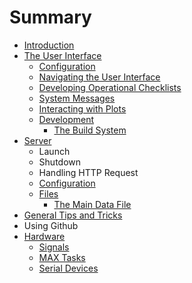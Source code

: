 # Summary

* [Introduction](README.md)
* [The User Interface](the_user_interface.md)
   * [Configuration](ui_configuration.md)
   * [Navigating the User Interface](the_navigation_bar.md)
   * [Developing Operational Checklists](developing_operational_checklists.md)
   * [System Messages](system_messages.md)
   * [Interacting with Plots](interacting_with_plots.md)
   * [Development](ui_development.md)
       * [The Build System](the_build_system.md)
* [Server](server.md)
   * Launch
   * Shutdown
   * Handling HTTP Request
   * [Configuration](server_configuration.md)
   * [Files](files.md)
       * [The Main Data File](the_main_data_file.md)
* [General Tips and Tricks](general_tips_and_tricks.md)
* Using Github
* [Hardware](hardware.md)
   * [Signals](signals.md)
   * [MAX Tasks](max_tasks.md)
   * [Serial Devices](serial_devices.md)

